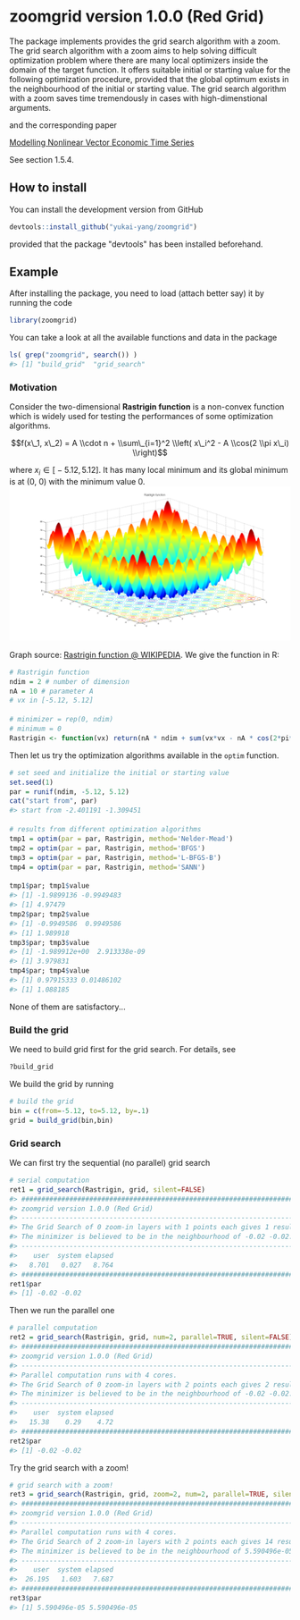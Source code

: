 <!-- README.md is generated from README.Rmd. Please edit that file -->
zoomgrid version 1.0.0 (Red Grid)
=================================

The package implements provides the grid search algorithm with a zoom. The grid search algorithm with a zoom aims to help solving difficult optimization problem where there are many local optimizers inside the domain of the target function. It offers suitable initial or starting value for the following optimization procedure, provided that the global optimum exists in the neighbourhood of the initial or starting value. The grid search algorithm with a zoom saves time tremendously in cases with high-dimenstional arguments.

and the corresponding paper

[Modelling Nonlinear Vector Economic Time Series](https://pure.au.dk/ws/files/45638557/Yukai_Yang_PhD_Thesis.pdf)

See section 1.5.4.

How to install
--------------

You can install the development version from GitHub

``` r
devtools::install_github("yukai-yang/zoomgrid")
```

provided that the package "devtools" has been installed beforehand.

Example
-------

After installing the package, you need to load (attach better say) it by running the code

``` r
library(zoomgrid)
```

You can take a look at all the available functions and data in the package

``` r
ls( grep("zoomgrid", search()) ) 
#> [1] "build_grid"  "grid_search"
```

### Motivation

Consider the two-dimensional **Rastrigin function** is a non-convex function which is widely used for testing the performances of some optimization algorithms.

$$f(x\_1, x\_2) = A \\cdot n + \\sum\_{i=1}^2 \\left( x\_i^2 - A \\cos(2 \\pi x\_i) \\right)$$

where *x*<sub>*i*</sub> ∈ \[ − 5.12, 5.12\]. It has many local minimum and its global minimum is at (0, 0) with the minimum value 0. ![](Rastrigin_function.png)

Graph source: [Rastrigin function @ WIKIPEDIA](https://en.wikipedia.org/wiki/Rastrigin_function). We give the function in R:

``` r
# Rastrigin function
ndim = 2 # number of dimension
nA = 10 # parameter A
# vx in [-5.12, 5.12]

# minimizer = rep(0, ndim)
# minimum = 0
Rastrigin <- function(vx) return(nA * ndim + sum(vx*vx - nA * cos(2*pi*vx)))
```

Then let us try the optimization algorithms available in the `optim` function.

``` r
# set seed and initialize the initial or starting value
set.seed(1)
par = runif(ndim, -5.12, 5.12)
cat("start from", par)
#> start from -2.401191 -1.309451

# results from different optimization algorithms
tmp1 = optim(par = par, Rastrigin, method='Nelder-Mead')
tmp2 = optim(par = par, Rastrigin, method='BFGS')
tmp3 = optim(par = par, Rastrigin, method='L-BFGS-B')
tmp4 = optim(par = par, Rastrigin, method='SANN')

tmp1$par; tmp1$value
#> [1] -1.9899136 -0.9949483
#> [1] 4.97479
tmp2$par; tmp2$value
#> [1] -0.9949586  0.9949586
#> [1] 1.989918
tmp3$par; tmp3$value
#> [1] -1.989912e+00  2.913338e-09
#> [1] 3.979831
tmp4$par; tmp4$value
#> [1] 0.97915333 0.01486102
#> [1] 1.088185
```

None of them are satisfactory...

### Build the grid

We need to build grid first for the grid search. For details, see

``` r
?build_grid
```

We build the grid by running

``` r
# build the grid
bin = c(from=-5.12, to=5.12, by=.1)
grid = build_grid(bin,bin)
```

### Grid search

We can first try the sequential (no parallel) grid search

``` r
# serial computation
ret1 = grid_search(Rastrigin, grid, silent=FALSE)
#> ###########################################################################
#> zoomgrid version 1.0.0 (Red Grid)
#> ---------------------------------------------------------------------------
#> The Grid Search of 0 zoom-in layers with 1 points each gives 1 results.
#> The minimizer is believed to be in the neighbourhood of -0.02 -0.02.
#> ---------------------------------------------------------------------------
#>    user  system elapsed 
#>   8.701   0.027   8.764 
#> ###########################################################################
ret1$par
#> [1] -0.02 -0.02
```

Then we run the parallel one

``` r
# parallel computation
ret2 = grid_search(Rastrigin, grid, num=2, parallel=TRUE, silent=FALSE)
#> ###########################################################################
#> zoomgrid version 1.0.0 (Red Grid)
#> ---------------------------------------------------------------------------
#> Parallel computation runs with 4 cores.
#> The Grid Search of 0 zoom-in layers with 2 points each gives 2 results.
#> The minimizer is believed to be in the neighbourhood of -0.02 -0.02.
#> ---------------------------------------------------------------------------
#>    user  system elapsed 
#>   15.38    0.29    4.72 
#> ###########################################################################
ret2$par
#> [1] -0.02 -0.02
```

Try the grid search with a zoom!

``` r
# grid search with a zoom!
ret3 = grid_search(Rastrigin, grid, zoom=2, num=2, parallel=TRUE, silent=FALSE)
#> ###########################################################################
#> zoomgrid version 1.0.0 (Red Grid)
#> ---------------------------------------------------------------------------
#> Parallel computation runs with 4 cores.
#> The Grid Search of 2 zoom-in layers with 2 points each gives 14 results.
#> The minimizer is believed to be in the neighbourhood of 5.590496e-05 5.590496e-05.
#> ---------------------------------------------------------------------------
#>    user  system elapsed 
#>  26.195   1.603   7.687 
#> ###########################################################################
ret3$par
#> [1] 5.590496e-05 5.590496e-05
```

